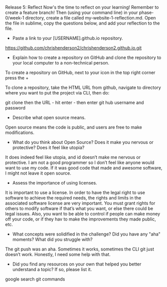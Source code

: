 Release 5: Reflect
Now's the time to reflect on your learning! Remember to create a feature branch! Then (using your command line) in your phase-0/week-1 directory, create a file called my-website-1-reflection.md. Open the file in sublime, copy the questions below, and add your reflection to the file. 
* Paste a link to your [USERNAME].github.io repository.

https://github.com/chrishenderson2/chrishenderson2.github.io.git

* Explain how to create a repository on GitHub and clone the repository to your local computer to a non-technical person.

To create a repository on GitHub, next to your icon in the top right corner press the +

To clone a repository, take the HTML URL from github, navigate to directory where you want to put the project via CLI, then do:

git clone then the URL - hit enter - then enter git hub username and password



* Describe what open source means.

Open source means the code is public, and users are free to make modifications. 


* What do you think about Open Source? Does it make you nervous or protective? Does it feel like utopia?

It does indeed feel like utopia, and id doesn’t make me nervous or protective. I am not a good programmer so I don’t feel like anyone would want to use my code. If it was good code that made and awesome software, I might not leave it open source. 

* Assess the importance of using licenses.

It is important to use a license. In order to have the legal right to use software to achieve the required needs, the rights and limits in the associated software license are very important. You must grant rights for others to modify software if that’s what you want, or else there could be legal issues. Also, you want to be able to control if people can make money off your code, or if they hav to make the improvements they made public, etc.



* What concepts were solidified in the challenge? Did you have any "aha" moments? What did you struggle with?

The git push was an aha. Sometimes it works, sometimes the CLI git just doesn’t work. Honestly, I need some help with that. 

* Did you find any resources on your own that helped you better understand a topic? If so, please list it.


google search git commands 
